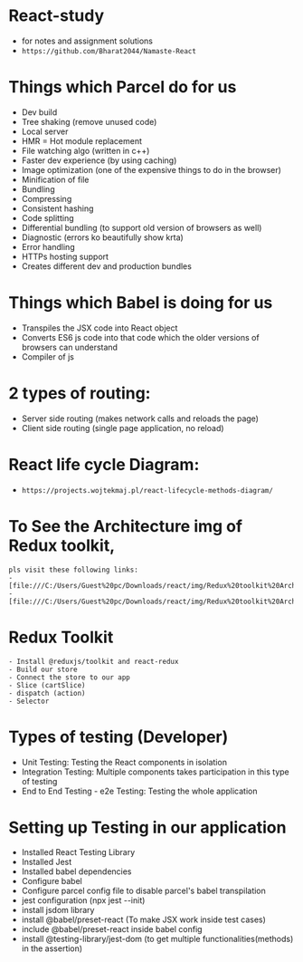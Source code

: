 # React-study
- for notes and assignment solutions
- `https://github.com/Bharat2044/Namaste-React`

# Things which Parcel do for us 
- Dev build
- Tree shaking (remove unused code)
- Local server
- HMR = Hot module replacement
- File watching algo (written in c++)
- Faster dev experience (by using caching)
- Image optimization (one of the expensive things to do in the browser)
- Minification of file 
- Bundling 
- Compressing
- Consistent hashing
- Code splitting
- Differential bundling (to support old version of browsers as well)
- Diagnostic (errors ko beautifully show krta)
- Error handling
- HTTPs hosting support
- Creates different dev and production bundles

# Things which Babel is doing for us
- Transpiles the JSX code into React object
- Converts ES6 js code into that code which the older versions of browsers can understand
- Compiler of js

# 2 types of routing:
- Server side routing (makes network calls and reloads the page)
- Client side routing (single page application, no reload)

# React life cycle Diagram:
- `https://projects.wojtekmaj.pl/react-lifecycle-methods-diagram/`

# To See the Architecture img of Redux toolkit, 
    pls visit these following links: 
    - [file:///C:/Users/Guest%20pc/Downloads/react/img/Redux%20toolkit%20Architecture.jpeg]
    - [file:///C:/Users/Guest%20pc/Downloads/react/img/Redux%20toolkit%20Architecture2.jpeg]

# Redux Toolkit
    - Install @reduxjs/toolkit and react-redux
    - Build our store
    - Connect the store to our app
    - Slice (cartSlice)
    - dispatch (action)
    - Selector

# Types of testing (Developer)
 - Unit Testing: Testing the React components in isolation
 - Integration Testing: Multiple components takes participation in this type of testing
 - End to End Testing - e2e Testing: Testing the whole application 

# Setting up Testing in our application 
 - Installed React Testing Library
 - Installed Jest
 - Installed babel dependencies
 - Configure babel 
 - Configure parcel config file to disable parcel's babel transpilation
 - jest configuration (npx jest --init)
 - install jsdom library
 - install @babel/preset-react (To make JSX work inside test cases)
 - include @babel/preset-react inside babel config 
 - install @testing-library/jest-dom (to get multiple functionalities(methods) in the assertion)